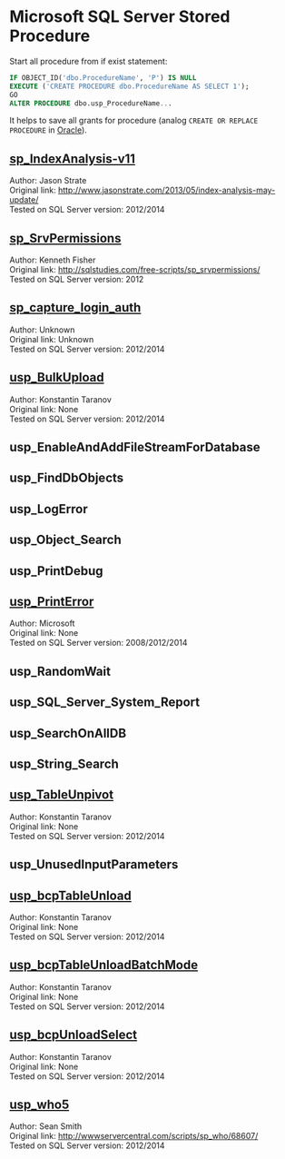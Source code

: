 # Microsoft SQL Server Stored Procedure
Start all procedure from if exist statement:
```sql
IF OBJECT_ID('dbo.ProcedureName', 'P') IS NULL
EXECUTE ('CREATE PROCEDURE dbo.ProcedureName AS SELECT 1');
GO
ALTER PROCEDURE dbo.usp_ProcedureName...
```
It helps to save all grants for procedure (analog `CREATE OR REPLACE PROCEDURE` in [Oracle](http://docs.oracle.com/cd/B19306_01/server.102/b14200/statements_6009.htm 'Offical Oracle Documentation')).


## [sp_IndexAnalysis-v11](sp_IndexAnalysis-v11.sql)
Author: Jason Strate<br/>
Original link: <http://www.jasonstrate.com/2013/05/index-analysis-may-update/><br/>
Tested on SQL Server version: 2012/2014


## [sp_SrvPermissions](sp_SrvPermissions.sql)
Author: Kenneth Fisher<br/>
Original link: http://sqlstudies.com/free-scripts/sp_srvpermissions/<br/>
Tested on SQL Server version: 2012


## [sp_capture_login_auth](sp_capture_login_auth.sql)
Author: Unknown<br/>
Original link: Unknown<br/>
Tested on SQL Server version: 2012/2014


## [usp_BulkUpload](usp_BulkUpload.sql)
Author: Konstantin Taranov<br/>
Original link: None<br/>
Tested on SQL Server version: 2012/2014


## usp_EnableAndAddFileStreamForDatabase

## usp_FindDbObjects

## usp_LogError

## usp_Object_Search

## usp_PrintDebug

## [usp_PrintError](usp_PrintError.sql)
Author: Microsoft<br/>
Original link: None<br/>
Tested on SQL Server version: 2008/2012/2014

## usp_RandomWait

## usp_SQL_Server_System_Report

## usp_SearchOnAllDB

## usp_String_Search

## [usp_TableUnpivot](usp_TableUnpivot.sql)
Author: Konstantin Taranov<br/>
Original link: None<br/>
Tested on SQL Server version: 2012/2014

## usp_UnusedInputParameters

## [usp_bcpTableUnload](usp_bcpTableUnload.sql)
Author: Konstantin Taranov<br/>
Original link: None<br/>
Tested on SQL Server version: 2012/2014

## [usp_bcpTableUnloadBatchMode](usp_bcpTableUnloadBatchMode.sql)
Author: Konstantin Taranov<br/>
Original link: None<br/>
Tested on SQL Server version: 2012/2014

## [usp_bcpUnloadSelect](usp_bcpUnloadSelect.sql)
Author: Konstantin Taranov<br/>
Original link: None<br/>
Tested on SQL Server version: 2012/2014

## [usp_who5](usp_who5.sql)
Author: Sean Smith<br/>
Original link: <http://wwwservercentral.com/scripts/sp_who/68607/><br/>
Tested on SQL Server version: 2012/2014

